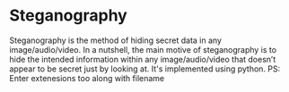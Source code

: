 # Steganography
Steganography is the method of hiding secret data in any image/audio/video. In a nutshell, the main motive of steganography is to hide the intended information within any image/audio/video that doesn’t appear to be secret just by looking at.
It's implemented using python.
PS: Enter extenesions too along with filename 
